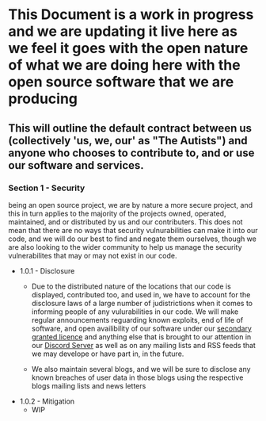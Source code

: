 # This Document is a work in progress and we are updating it live here as we feel it goes with the open nature of what we are doing here with the open source software that we are producing

## This will outline the default contract between us (collectively 'us, we, our' as "The Autists") and anyone who chooses to contribute to, and or use our software and services.

### Section 1 - Security

being an open source project, we are by nature a more secure project, and this in turn applies to the majority of the projects owned, operated, maintained, and or distributed by us and our contributers. This does not mean that there are no ways that security vulnurabilities can make it into our code, and we will do our best to find and negate them ourselves, though we are also looking to the wider community to help us manage the security vulnerabilites that may or may not exist in our code.

  - 1.0.1 - Disclosure
    - Due to the distributed nature of the locations that our code is displayed, contributed too, and used in, we have to account for the disclosure laws of a large number of judistrictions when it comes to informing people of any vulurabilities in our code. We will make regular announcements reguarding known exploits, end of life of software, and open availibility of our software under our [secondary granted licence](https://github.com/The-Autists/.github/blob/master/LICENSE.md) and anything else that is brought to our attention in our [Discord Server](https://github.com/awfixer) as well as on any mailing lists and RSS feeds that we may develope or have part in, in the future.
      
    - We also maintain several blogs, and we will be sure to disclose any known breaches of user data in those blogs using the respective blogs mailing lists and news letters
  - 1.0.2 - Mitigation
    - WIP

